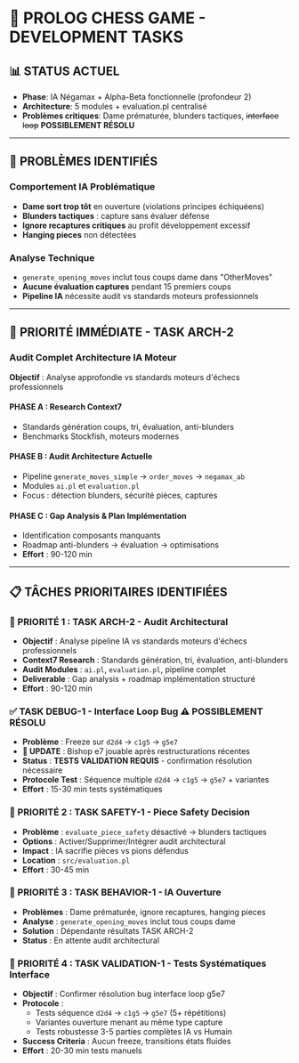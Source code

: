 # 🚨 PROLOG CHESS GAME - DEVELOPMENT TASKS

## 📊 **STATUS ACTUEL**

- **Phase**: IA Négamax + Alpha-Beta fonctionnelle (profondeur 2)
- **Architecture**: 5 modules + evaluation.pl centralisé  
- **Problèmes critiques**: Dame prématurée, blunders tactiques, ~~interface loop~~ **POSSIBLEMENT RÉSOLU**

---

## 🚨 **PROBLÈMES IDENTIFIÉS**

### **Comportement IA Problématique**
- **Dame sort trop tôt** en ouverture (violations principes échiquéens)
- **Blunders tactiques** : capture sans évaluer défense
- **Ignore recaptures critiques** au profit développement excessif
- **Hanging pieces** non détectées

### **Analyse Technique**
- `generate_opening_moves` inclut tous coups dame dans "OtherMoves"
- **Aucune évaluation captures** pendant 15 premiers coups
- **Pipeline IA** nécessite audit vs standards moteurs professionnels

---

## 🔬 **PRIORITÉ IMMÉDIATE - TASK ARCH-2**

### **Audit Complet Architecture IA Moteur**

**Objectif** : Analyse approfondie vs standards moteurs d'échecs professionnels

#### **PHASE A : Research Context7** 
- Standards génération coups, tri, évaluation, anti-blunders
- Benchmarks Stockfish, moteurs modernes

#### **PHASE B : Audit Architecture Actuelle**
- Pipeline `generate_moves_simple` → `order_moves` → `negamax_ab`
- Modules `ai.pl` et `evaluation.pl`
- Focus : détection blunders, sécurité pièces, captures

#### **PHASE C : Gap Analysis & Plan Implémentation**  
- Identification composants manquants
- Roadmap anti-blunders → évaluation → optimisations
- **Effort** : 90-120 min

---

## 📋 **TÂCHES PRIORITAIRES IDENTIFIÉES**

### **🔬 PRIORITÉ 1 : TASK ARCH-2 - Audit Architectural**
- **Objectif** : Analyse pipeline IA vs standards moteurs d'échecs professionnels
- **Context7 Research** : Standards génération, tri, évaluation, anti-blunders
- **Audit Modules** : `ai.pl`, `evaluation.pl`, pipeline complet
- **Deliverable** : Gap analysis + roadmap implémentation structuré
- **Effort** : 90-120 min

### **✅ TASK DEBUG-1 - Interface Loop Bug** ⚠️ **POSSIBLEMENT RÉSOLU**
- **Problème** : Freeze sur `d2d4` → `c1g5` → `g5e7` 
- **🎉 UPDATE** : Bishop e7 jouable après restructurations récentes
- **Status** : **TESTS VALIDATION REQUIS** - confirmation résolution nécessaire
- **Protocole Test** : Séquence multiple `d2d4` → `c1g5` → `g5e7` + variantes
- **Effort** : 15-30 min tests systématiques

### **🤖 PRIORITÉ 2 : TASK SAFETY-1 - Piece Safety Decision**
- **Problème** : `evaluate_piece_safety` désactivé → blunders tactiques
- **Options** : Activer/Supprimer/Intégrer audit architectural
- **Impact** : IA sacrifie pièces vs pions défendus
- **Location** : `src/evaluation.pl`
- **Effort** : 30-45 min

### **🎯 PRIORITÉ 3 : TASK BEHAVIOR-1 - IA Ouverture**
- **Problèmes** : Dame prématurée, ignore recaptures, hanging pieces
- **Analyse** : `generate_opening_moves` inclut tous coups dame
- **Solution** : Dépendante résultats TASK ARCH-2
- **Status** : En attente audit architectural

### **🧪 PRIORITÉ 4 : TASK VALIDATION-1 - Tests Systématiques Interface**
- **Objectif** : Confirmer résolution bug interface loop g5e7
- **Protocole** :
  - Tests séquence `d2d4` → `c1g5` → `g5e7` (5+ répétitions)
  - Variantes ouverture menant au même type capture
  - Tests robustesse 3-5 parties complètes IA vs Humain
- **Success Criteria** : Aucun freeze, transitions états fluides
- **Effort** : 20-30 min tests manuels

